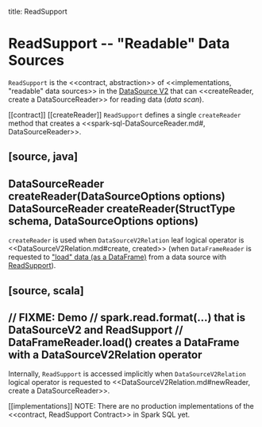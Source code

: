 title: ReadSupport

# ReadSupport -- "Readable" Data Sources

`ReadSupport` is the <<contract, abstraction>> of <<implementations, "readable" data sources>> in the [DataSource V2](new-and-noteworthy/datasource-v2.md) that can <<createReader, create a DataSourceReader>> for reading data (_data scan_).

[[contract]]
[[createReader]]
`ReadSupport` defines a single `createReader` method that creates a <<spark-sql-DataSourceReader.md#, DataSourceReader>>.

[source, java]
----
DataSourceReader createReader(DataSourceOptions options)
DataSourceReader createReader(StructType schema, DataSourceOptions options)
----

`createReader` is used when `DataSourceV2Relation` leaf logical operator is <<DataSourceV2Relation.md#create, created>> (when `DataFrameReader` is requested to ["load" data (as a DataFrame)](DataFrameReader.md#load) from a data source with [ReadSupport](spark-sql-ReadSupport.md)).

[source, scala]
----
// FIXME: Demo
// spark.read.format(...) that is DataSourceV2 and ReadSupport
// DataFrameReader.load() creates a DataFrame with a DataSourceV2Relation operator
----

Internally, `ReadSupport` is accessed implicitly when `DataSourceV2Relation` logical operator is requested to <<DataSourceV2Relation.md#newReader, create a DataSourceReader>>.

[[implementations]]
NOTE: There are no production implementations of the <<contract, ReadSupport Contract>> in Spark SQL yet.
